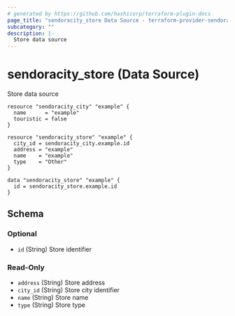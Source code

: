 ```yaml
---
# generated by https://github.com/hashicorp/terraform-plugin-docs
page_title: "sendoracity_store Data Source - terraform-provider-sendoracity"
subcategory: ""
description: |-
  Store data source
---
```


# sendoracity_store (Data Source)

Store data source

``` hcl
resource "sendoracity_city" "example" {
  name      = "example"
  touristic = false
}

resource "sendoracity_store" "example" {
  city_id = sendoracity_city.example.id
  address = "example"
  name    = "example"
  type    = "Other"
}

data "sendoracity_store" "example" {
  id = sendoracity_store.example.id
}
```

<!-- schema generated by tfplugindocs -->
## Schema

### Optional

- `id` (String) Store identifier

### Read-Only

- `address` (String) Store address
- `city_id` (String) Store city identifier
- `name` (String) Store name
- `type` (String) Store type
